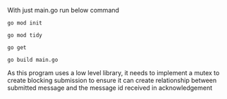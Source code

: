 With just main.go run below command

    go mod init 
>
    go mod tidy
>
    go get 
>
    go build main.go


As this program uses a low level library, it needs to implement a mutex to create blocking submission to ensure it can create relationship between submitted message and the message id received in acknowledgement

